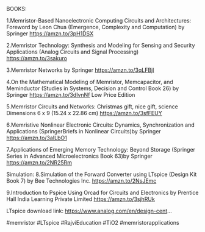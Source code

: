 

BOOKS:

1.Memristor-Based Nanoelectronic Computing Circuits and Architectures: Foreword by Leon Chua (Emergence, Complexity and Computation) by Springer
https://amzn.to/3pH1DSX

2.Memristor Technology: Synthesis and Modeling for Sensing and Security Applications (Analog Circuits and Signal Processing)
https://amzn.to/3sakuro

3.Memristor Networks by Springer
https://amzn.to/3qLFBjl

4.On the Mathematical Modeling of Memristor, Memcapacitor, and Meminductor (Studies in Systems, Decision and Control Book 26) by Springer
https://amzn.to/3dIvnNf
Low Price Edition

5.Memristor Circuits and Networks: Christmas gift, nice gift, science Dimensions 6 x 9 (15.24 x 22.86 cm)
https://amzn.to/3sfFEUY

6.Memristive Nonlinear Electronic Circuits: Dynamics, Synchronization and Applications (SpringerBriefs in Nonlinear Circuits)by Springer
https://amzn.to/3aILbO1

7.Applications of Emerging Memory Technology: Beyond Storage (Springer Series in Advanced Microelectronics Book 63)by Springer
https://amzn.to/2NR25Rm

Simulation:
8.Simulation of the Forward Converter using LTspice (Design Kit Book 7)
by Bee Technologies Inc.
https://amzn.to/2NsJEmc

9.Introduction to Pspice Using Orcad for Circuits and Electronics
by Prentice Hall India Learning Private Limited
https://amzn.to/3sjhRUk


LTspice download link:
https://www.analog.com/en/design-cent...


#memristor
#LTspice
#RajviEducation
#TiO2
#memristorapplications
